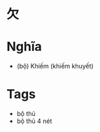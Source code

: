 # 欠

# Nghĩa
* (bộ) Khiếm (khiếm khuyết)

# Tags
* bộ thủ
*  bộ thủ 4 nét

<script>window.HANZI_FIELD='欠';</script>
